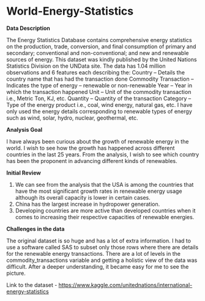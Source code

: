 # World-Energy-Statistics

**Data Description**

The Energy Statistics Database contains comprehensive energy statistics on the production, trade, conversion, and final consumption of primary and secondary; conventional and non-conventional; and new and renewable sources of energy.
This dataset was kindly published by the United Nations Statistics Division on the UNData site. The data has 1.04 million observations and 6 features each describing the:
Country – Details the country name that has had the transaction done
Commodity Transaction – Indicates the type of energy – renewable or non-renewable
Year – Year in which the transaction happened
Unit – Unit of the commodity transaction i.e., Metric Ton, KJ, etc.
Quantity – Quantity of the transaction
Category – Type of the energy product i.e., coal, wind energy, natural gas, etc.
I have only used the energy details corresponding to renewable types of energy such as wind, solar, hydro, nuclear, geothermal, etc.

**Analysis Goal**

I have always been curious about the growth of renewable energy in the world. I wish to see how the growth has happened across different countries in the last 25 years. From the analysis, I wish to see which country has been the proponent in advancing different kinds of renewables.

**Initial Review**

1) We can see from the analysis that the USA is among the countries that have the most significant growth rates in renewable energy usage although its overall capacity is lower in certain cases. 
2) China has the largest increase in hydropower generation. 
3) Developing countries are more active than developed countries when it comes to increasing their respective capacities of renewable energies.

**Challenges in the data**

The original dataset is so huge and has a lot of extra information. I had to use a software called SAS to subset only those rows where there are details for the renewable energy transactions. There are a lot of levels in the commodity_transactions variable and getting a holistic view of the data was difficult. After a deeper understanding, it became easy for me to see the picture.

Link to the dataset - https://www.kaggle.com/unitednations/international-energy-statistics
